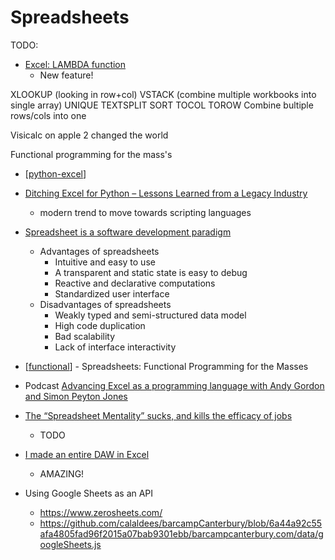 Spreadsheets
============

TODO:
* [Excel: LAMBDA function](https://support.microsoft.com/en-us/office/lambda-function-bd212d27-1cd1-4321-a34a-ccbf254b8b67)
    * New feature!

XLOOKUP (looking in row+col)
VSTACK (combine multiple workbooks into single array)
UNIQUE
TEXTSPLIT
SORT
TOCOL TOROW Combine bultiple rows/cols into one


Visicalc on apple 2 changed the world

Functional programming for the mass's

* [[python-excel]]

* [Ditching Excel for Python – Lessons Learned from a Legacy Industry](https://amypeniston.com/ditching-excel-for-python/)
    * modern trend to move towards scripting languages
* [Spreadsheet is a software development paradigm](https://medium.com/@vlapiner/spreadsheet-is-a-software-development-paradigm-70c871ff5f49)
    * Advantages of spreadsheets
        * Intuitive and easy to use
        * A transparent and static state is easy to debug
        * Reactive and declarative computations
        * Standardized user interface
    * Disadvantages of spreadsheets
        * Weakly typed and semi-structured data model
        * High code duplication
        * Bad scalability
        * Lack of interface interactivity
* [[functional]] - Spreadsheets: Functional Programming for the Masses
* Podcast [Advancing Excel as a programming language with Andy Gordon and Simon Peyton Jones](https://blubrry.com/microsoftresearch/76856095/120-advancing-excel-as-a-programming-language-with-andy-gordon-and-simon-peyton-jones/)

* [The “Spreadsheet Mentality” sucks, and kills the efficacy of jobs](https://tedbauer2003.medium.com/the-spreadsheet-mentality-sucks-and-kills-the-efficacy-of-jobs-697b9f2e83b8)
    * TODO

* [I made an entire DAW in Excel](https://www.youtube.com/watch?v=RFdCM2kHL64)
    * AMAZING!


* Using Google Sheets as an API
    * https://www.zerosheets.com/
    * https://github.com/calaldees/barcampCanterbury/blob/6a44a92c55afa4805fad96f2015a07bab9301ebb/barcampcanterbury.com/data/googleSheets.js

[//begin]: # "Autogenerated link references for markdown compatibility"
[python-excel]: python-excel.md "Python in Excel"
[functional]: functional.md "Functional Programming"
[//end]: # "Autogenerated link references"